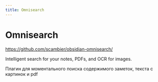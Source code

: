 ```yaml
---
title: Omnisearch
---
```


# Omnisearch

<https://github.com/scambier/obsidian-omnisearch/>

Intelligent search for your notes, PDFs, and OCR for images.

Плагин для моментального поиска содержимого заметок, текста с картинок и pdf

